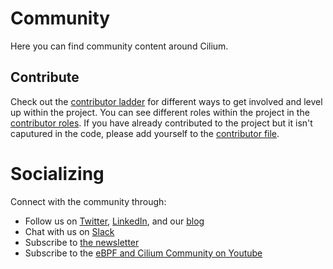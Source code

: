 # Community

Here you can find community content around Cilium.

## Contribute

Check out the [contributor ladder](CONTRIBUTOR-LADDER.md) for different ways to get involved and level up within the project. You can see different roles within the project in the [contributor roles](CONTRIBUTOR-ROLES.md). If you have already contributed to the project but it isn't caputured in the code, please add yourself to the [contributor file](CONTRIBUTORS.md).

# Socializing

Connect with the community through:

* Follow us on [Twitter](https://twitter.com/ciliumproject), [LinkedIn](https://www.linkedin.com/company/cilium/), and our [blog](https://cilium.io/blog/)
* Chat with us on [Slack](https://cilium.io/slack)
* Subscribe to [the newsletter](https://cilium.io/newsletter)
* Subscribe to the [eBPF and Cilium Community on Youtube](https://www.youtube.com/channel/UCJFUxkVQTBJh3LD1wYBWvuQ)
